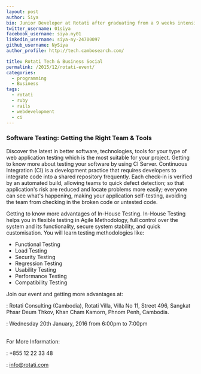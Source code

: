 ```yaml
---
layout: post
author: Siya
bio: Junior Developer at Rotati after graduating from a 9 weeks intensive Software Developer training program at DevBootstrap.
twitter_username: 01siya
facebook_username: siya.ny01
linkedin_username: siya-ny-24700097
github_username: NySiya
author_profile: http://tech.cambosearch.com/

title: Rotati Tech & Business Social
permalink: /2015/12/rotati-event/
categories:
  - programming
  - Business
tags:
  - rotati
  - ruby
  - rails
  - webdevelopment
  - ci
---
```


### Software Testing: Getting the Right Team & Tools

Discover the latest in better software, technologies, tools for your type of web application testing which is the most suitable for your project. Getting to know more about testing your software by using CI Server. Continuous Integration (CI) is a development practice that requires developers to integrate code into a shared repository frequently. Each check-in is verified by an automated build, allowing teams to quick defect detection; so that application's risk are reduced and locate problems more easily; everyone can see what's happening, making your application self-testing, avoiding the team from checking in the broken code or untested code.

Getting to know more advantages of In-House Testing. In-House Testing helps you in flexible testing in Agile Methodology, full control over the system and its functionality, secure system stability, and quick customisation. You will learn testing methodologies like:

  * Functional Testing
  * Load Testing
  * Security Testing
  * Regression Testing
  * Usability Testing
  * Performance Testing
  * Compatibility Testing

Join our event and getting more advantages at:

<i class="glyphicon glyphicon-home event-icon-padding"></i>: Rotati Consulting (Cambodia), Rotati Villa, Villa No 11, Street 496, Sangkat Phsar Deum Thkov, Khan Cham Kamorn, Phnom Penh, Cambodia.

<i class="glyphicon glyphicon-time event-icon-padding"></i>: Wednesday 20th January, 2016 from 6:00pm to 7:00pm

<br/>
For More Information:

<i class="glyphicon glyphicon-earphone event-icon-padding"></i>: +855 12 22 33 48

<i class="glyphicon glyphicon-envelope event-icon-padding"></i>: info@rotati.com
